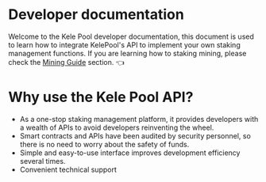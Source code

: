 # Developer documentation

 Welcome to the Kele Pool developer documentation, this document is used to learn how to integrate KelePool's API to implement your own staking management functions. If you are learning how to staking mining, please check the [Mining Guide](https://docs.kelepool.com/en/guides/) section. 👈

# Why use the Kele Pool API?

- As a one-stop staking management platform, it provides developers with a wealth of APIs to avoid developers reinventing the wheel.
- Smart contracts and APIs have been audited by security personnel, so there is no need to worry about the safety of funds.
- Simple and easy-to-use interface improves development efficiency several times.
- Convenient technical support